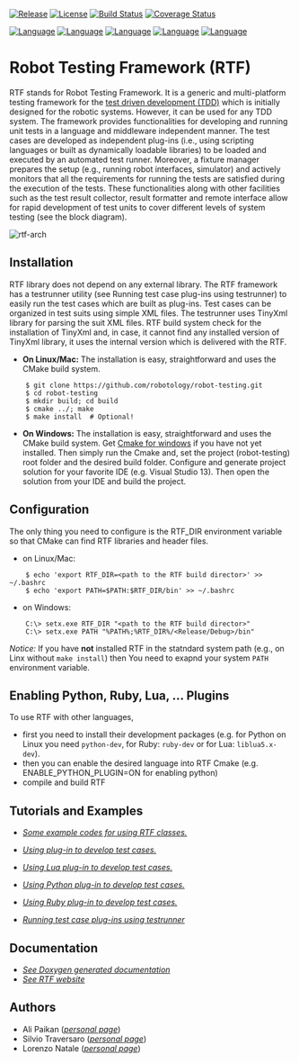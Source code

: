 [![Release](https://img.shields.io/github/tag/robotology/robot-testing.svg?label=Release)](https://github.com/robotology/robot-testing/tags)
[![License](https://img.shields.io/badge/Licence-LGPL-blue.svg)](http://robotology.github.io/robot-testing/index.html)
[![Build Status](https://travis-ci.org/robotology/robot-testing.svg?branch=master)](https://travis-ci.org/robotology/robot-testing)
[![Coverage Status](https://coveralls.io/repos/github/robotology/robot-testing/badge.svg?branch=master)](https://coveralls.io/github/robotology/robot-testing?branch=master)

[![Language](https://img.shields.io/badge/Language-C%2B%2B-blue.svg)](http://robotology.github.io/robot-testing/documentation/rtf_plugin_example.html)
[![Language](https://img.shields.io/badge/Language-ADA-blue.svg)](https://github.com/robotology/robot-testing/tree/master/examples/ada-plugin)
[![Language](https://img.shields.io/badge/Language-Python-blue.svg)](http://robotology.github.io/robot-testing/documentation/rtf_python_plugin_example.html)
[![Language](https://img.shields.io/badge/Language-Ruby-blue.svg)](http://robotology.github.io/robot-testing/documentation/rtf_ruby_plugin_example.html)
[![Language](https://img.shields.io/badge/Language-Lua-blue.svg)](http://robotology.github.io/robot-testing/documentation/rtf_lua_plugin_example.html)



Robot Testing Framework (RTF)
============================
RTF stands for Robot Testing Framework. It is a generic and multi-platform testing framework for the [test driven development (TDD)](https://en.wikipedia.org/wiki/Test-driven_development)
which is initially designed for the robotic systems. However, it can be used for any TDD system.
The framework provides functionalities for developing and running unit tests in a language and middleware independent manner. The
test cases are developed as independent plug-ins (i.e., using scripting languages or built as dynamically loadable libraries) to be
loaded and executed by an automated test runner. Moreover, a fixture manager prepares the setup (e.g., running robot interfaces,
simulator) and actively monitors that all the requirements for running the tests are satisfied during the execution of the tests.
These functionalities along with other facilities such as the test result collector, result formatter and remote interface allow
for rapid development of test units to cover different levels of system testing (see the block diagram). 

![rtf-arch](/doc/rtf_arch.png)


Installation
------------
RTF library does not depend on any external library. The RTF framework has a testrunner utility (see Running test case plug-ins
using testrunner) to easily run the test cases which are built as plug-ins. Test cases can be organized in test suits using simple XML files. The testrunner uses TinyXml library for parsing the suit XML files. RTF build system check for the installation
of TinyXml and, in case, it cannot find any installed version of TinyXml library, it uses the internal version which is delivered
with the RTF.

- **On Linux/Mac:** The installation is easy, straightforward and uses the CMake build system.
```
    $ git clone https://github.com/robotology/robot-testing.git
    $ cd robot-testing
    $ mkdir build; cd build
    $ cmake ../; make
    $ make install  # Optional!
```

- **On Windows:** The installation is easy, straightforward and uses the CMake build system. Get [Cmake for windows](https://cmake.org/download/) if you have not yet installed. Then simply run the Cmake and, set the project (robot-testing) root folder and the desired build folder. Configure and generate project solution for your favorite IDE (e.g. Visual Studio 13). Then open the solution from your IDE and build the project.   

Configuration
-------------
The only thing you need to configure is the RTF_DIR environment variable so that CMake can find RTF libraries and header files.

- on Linux/Mac:
```
    $ echo 'export RTF_DIR=<path to the RTF build director>' >> ~/.bashrc
    $ echo 'export PATH=$PATH:$RTF_DIR/bin' >> ~/.bashrc
```

- on Windows:
```
    C:\> setx.exe RTF_DIR "<path to the RTF build director>"
    C:\> setx.exe PATH "%PATH%;%RTF_DIR%/<Release/Debug>/bin"
```

*Notice:* If you have **not** installed RTF in the statndard system path (e.g., on Linx without `make install`) then You need to exapnd your system `PATH` environment variable. 


Enabling Python, Ruby, Lua, ... Plugins 
----------------------------------------
To use RTF with other languages, 
 - first you need to install their development packages (e.g. for Python on Linux you need `python-dev`, for Ruby: `ruby-dev` or for Lua: `liblua5.x-dev`). 
 - then you can enable the desired language into RTF Cmake (e.g. ENABLE_PYTHON_PLUGIN=ON for enabling python)
 - compile and build RTF 
 

Tutorials and Examples
-----------------------
* [*Some example codes for using RTF classes.*]( http://robotology.gitlab.io/docs/rtf/master/examples.html)

* [*Using plug-in to develop test cases.*](http://robotology.gitlab.io/docs/rtf/master/rtf_plugin_example.html)

* [*Using Lua plug-in to develop test cases.*](http://robotology.gitlab.io/docs/rtf/master/rtf_lua_plugin_example.html)

* [*Using Python plug-in to develop test cases.*](http://robotology.gitlab.io/docs/rtf/master/rtf_python_plugin_example.html)

* [*Using Ruby plug-in to develop test cases.*](http://robotology.gitlab.io/docs/rtf/master/rtf_ruby_plugin_example.html)
 
* [*Running test case plug-ins using testrunner*](http://robotology.gitlab.io/docs/rtf/master/testrunner.html)


Documentation
-------------
* [*See Doxygen generated documentation*](http://robotology.gitlab.io/docs/rtf/master/index.html)
* [*See RTF website*](http://robotology.github.io/robot-testing/index.html)

Authors
-------
* Ali Paikan ([*personal page*](http://alipaikan.com))
* Silvio Traversaro ([*personal page*](http://www.iit.it/en/people/silvio-traversaro.html))
* Lorenzo Natale ([*personal page*](http://nat.liralab.it/))
